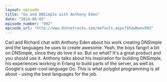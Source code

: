 ```yaml
---
layout: episode
title: "Go and DNSimple with Anthony Eden"
date: "2014-06-05"
episode_number: "992"
episode_url: "http://www.dotnetrocks.com/default.aspx?ShowNum=992"
---
```


Carl and Richard chat with Anthony Eden about his work creating DNSimple and the languages he uses to create awesome. Yeah, the boys fangirl a bit on DNSimple, since they do love it so. But so what? It's a great product and you should use it. Anthony talks about his inspiration for building DNSimple, his experiences working in Erlang to build parts of the server, as well as Google's super-cool language Go. This is what polyglot programming is all about - using the best languages for the job. 
